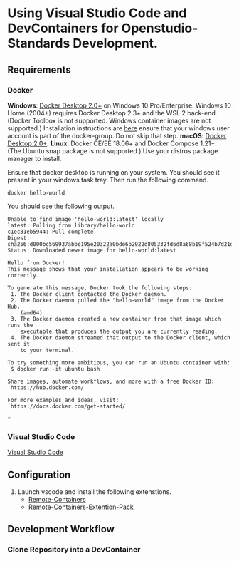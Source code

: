 # Using Visual Studio Code and DevContainers for Openstudio-Standards Development. 

## Requirements
### Docker
**Windows**: [Docker Desktop 2.0+](https://www.docker.com/products/docker-desktop/) on Windows 10 Pro/Enterprise. Windows 10 Home (2004+) requires Docker Desktop 2.3+ and the WSL 2 back-end. (Docker Toolbox is not supported. Windows container images are not supported.) Installation instructions are [here](https://docs.docker.com/desktop/install/windows-install/) ensure that your windows user account is part of the docker-group. Do not skip that step. 
**macOS**: [Docker Desktop 2.0+](https://www.docker.com/products/docker-desktop/).
**Linux**: Docker CE/EE 18.06+ and Docker Compose 1.21+. (The Ubuntu snap package is not supported.) Use your distros package manager to install.

Ensure that docker desktop is running on your system.  You should see it present in your windows task tray.  Then run the following command. 

```
docker hello-world
```

You should see the following output.

```
Unable to find image 'hello-world:latest' locally
latest: Pulling from library/hello-world
c1ec31eb5944: Pull complete
Digest: sha256:d000bc569937abbe195e20322a0bde6b2922d805332fd6d8a68b19f524b7d21d
Status: Downloaded newer image for hello-world:latest

Hello from Docker!
This message shows that your installation appears to be working correctly.

To generate this message, Docker took the following steps:
 1. The Docker client contacted the Docker daemon.
 2. The Docker daemon pulled the "hello-world" image from the Docker Hub.
    (amd64)
 3. The Docker daemon created a new container from that image which runs the
    executable that produces the output you are currently reading.
 4. The Docker daemon streamed that output to the Docker client, which sent it
    to your terminal.

To try something more ambitious, you can run an Ubuntu container with:
 $ docker run -it ubuntu bash

Share images, automate workflows, and more with a free Docker ID:
 https://hub.docker.com/

For more examples and ideas, visit:
 https://docs.docker.com/get-started/
```




    * 
### Visual Studio Code
[Visual Studio Code](https://code.visualstudio.com/)
## Configuration
1. Launch vscode and install the following extenstions. 
    * [Remote-Containers](https://marketplace.visualstudio.com/items?itemName=ms-vscode-remote.remote-containers)
    * [Remote-Containers-Extention-Pack](https://marketplace.visualstudio.com/items?itemName=ms-vscode-remote.vscode-remote-extensionpack)

## Development Workflow

### Clone Repository into a DevContainer





